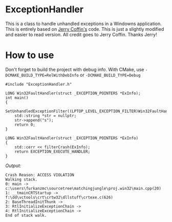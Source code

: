 # ExceptionHandler
This is a class to handle unhandled exceptions in a Windowns application. This is entirely based on [Jerry Coffin's](http://stackoverflow.com/questions/15372962/in-the-handler-of-setunhandledexceptionfilter-how-to-print-a-stacktrace) code. This is just a slightly modified and easier to read version. All credit goes to Jerry Coffin. Thanks Jerry!

# How to use

Don't forget to build the project with debug info.
With CMake, use `-DCMAKE_BUILD_TYPE=RelWithDebInfo` or `-DCMAKE_BUILD_TYPE=Debug`
```
#include "ExceptionHandler.h"

LONG Win32FaultHandler(struct _EXCEPTION_POINTERS *ExInfo);
int main()
{
    SetUnhandledExceptionFilter((LPTOP_LEVEL_EXCEPTION_FILTER)Win32FaultHandler);
    std::string *str = nullptr;
    str->append("s");
    return 0;
}

LONG Win32FaultHandler(struct _EXCEPTION_POINTERS *ExInfo)
{
    std::cerr << filterCrash(ExInfo);
    return EXCEPTION_EXECUTE_HANDLER;
}
```
*Output:*
```
Crash Reason: ACCESS VIOLATION
Walking stack.
0: main -> c:\users\furkanzmc\sourcetree\matchingjungle\proj.win32\main.cpp(20)
1: __tmainCRTStartup -> f:\dd\vctools\crt\crtw32\dllstuff\crtexe.c(626)
2: BaseThreadInitThunk -> 
3: RtlInitializeExceptionChain -> 
4: RtlInitializeExceptionChain -> 
End of stack walk.
```
